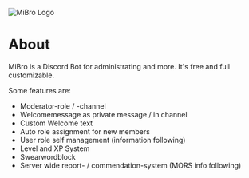 
![MiBro Logo](http://files.five-of-diamonds.webnode.com/200000086-3c7653d70d/450/coollogo_com-10095765.png)

# About
MiBro is a Discord Bot for administrating and more. It's free and full customizable.

Some features are:
  * Moderator-role / -channel
  * Welcomemessage as private message / in channel
  * Custom Welcome text
  * Auto role assignment for new members
  * User role self management (information following)
  * Level and XP System
  * Swearwordblock
  * Server wide report- / commendation-system (MORS info following)
